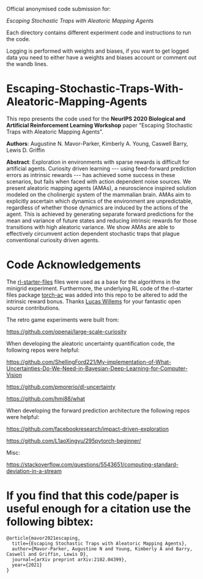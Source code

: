 Official anonymised code submission for: 

*Escaping Stochastic Traps with Aleatoric Mapping Agents*

Each directory contains different experiment code and instructions 
to run the code.

Logging is performed with weights and biases, if you want to get 
logged data you need to either have a weights and biases account 
or comment out the wandb lines.

# Escaping-Stochastic-Traps-With-Aleatoric-Mapping-Agents

This repo presents the code used for the **NeurIPS 2020 Biological and Artificial Reinforcement Learning Workshop** paper "Escaping Stochastic Traps with Aleatoric Mapping Agents".

**Authors**: Augustine N. Mavor-Parker, Kimberly A. Young, Caswell Barry, Lewis D. Griffin

**Abstract**: Exploration in environments with sparse rewards is difficult for artificial agents. Curiosity driven learning --- using feed-forward prediction errors as intrinsic rewards --- has achieved some success in these scenarios, but fails when faced with action dependent noise sources. We present aleatoric mapping agents (AMAs), a neuroscience inspired solution modeled on the cholinergic system of the mammalian brain. AMAs aim to explicitly ascertain which dynamics of the environment are unpredictable, regardless of whether those dynamics are induced by the actions of the agent. This is achieved by generating separate forward predictions for the mean and variance of future states and reducing intrinsic rewards for those transitions with high aleatoric variance. We show AMAs are able to effectively circumvent action dependent stochastic traps that plague conventional curiosity driven agents.


# Code Acknowledgements

The [rl-starter-files](https://github.com/lcswillems/rl-starter-files) files were used as a base for the algorithms in the minigrid experiment. Furthermore, the underlying RL code of the rl-starter files package [torch-ac](https://github.com/lcswillems/torch-ac) was added into this repo to be altered to add the intrinsic reward bonus. Thanks [Lucas Willems](https://github.com/lcswillems) for your fantastic open source contributions.

The retro game experiments were built from: 

https://github.com/openai/large-scale-curiosity

When developing the aleatoric uncertainty quantification code, the following repos were helpful:

https://github.com/ShellingFord221/My-implementation-of-What-Uncertainties-Do-We-Need-in-Bayesian-Deep-Learning-for-Computer-Vision

https://github.com/pmorerio/dl-uncertainty

https://github.com/hmi88/what

When developing the forward prediction architecture the following repos were helpful:

https://github.com/facebookresearch/impact-driven-exploration

https://github.com/L1aoXingyu/295pytorch-beginner/

Misc:

https://stackoverflow.com/questions/5543651/computing-standard-deviation-in-a-stream

# If you find that this code/paper is useful enough for a citation use the following bibtex:

```
@article{mavor2021escaping,
  title={Escaping Stochastic Traps with Aleatoric Mapping Agents},
  author={Mavor-Parker, Augustine N and Young, Kimberly A and Barry, Caswell and Griffin, Lewis D},
  journal={arXiv preprint arXiv:2102.04399},
  year={2021}
}
```

